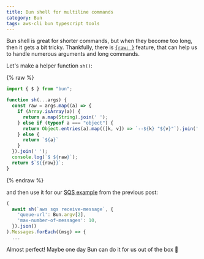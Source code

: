 ```yaml
---
title: Bun shell for multiline commands
category: Bun
tags: aws-cli bun typescript tools
---
```


Bun shell is great for shorter commands, but when they become too long, then it gets a bit tricky. 
Thankfully, there is [`{raw: }`](https://bun.sh/docs/runtime/shell#escape-escape-strings) feature, 
that can help us to handle numerous arguments and long commands. 

Let's make a helper function `sh()`:

{% raw %}
```typescript
import { $ } from "bun";

function sh(...args) {
  const raw = args.map((a) => {
    if (Array.isArray(a)) {
      return a.map(String).join(' ');
    } else if (typeof a === "object") {
      return Object.entries(a).map(([k, v]) => `--${k} "${v}"`).join(' ');
    } else {
      return `${a}`
    }
  }).join(' ');
  console.log(`$ ${raw}`);
  return $`${{raw}}`;
}
```
{% endraw %}

and then use it for our [SQS example](/aws-cli-bun) from the previous post: 

```typescript
(
  await sh(`aws sqs receive-message`, {
    'queue-url': Bun.argv[2],
    'max-number-of-messages': 10,
  }).json()
).Messages.forEach((msg) => {
  ...
```

Almost perfect! Maybe one day Bun can do it for us out of the box 🤞

